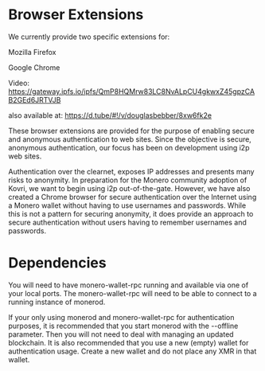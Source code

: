 # Browser Extensions
We currently provide two specific extensions for:

Mozilla Firefox

Google Chrome

Video: https://gateway.ipfs.io/ipfs/QmP8HQMrw83LC8NvALpCU4gkwxZ45gpzCAB2GEd6JRTVJB

also available at: https://d.tube/#!/v/douglasbebber/8xw6fk2e

These browser extensions are provided for the purpose of enabling secure and anonymous authentication to web sites.
Since the objective is secure, anonymous authentication, our focus has been on development using i2p web sites. 

Authentication over the clearnet, exposes IP addresses and presents many risks to anonymity. In preparation for the 
Monero community adoption of Kovri, we want to begin using i2p out-of-the-gate. However, we have also created a 
Chrome browser for secure authentication over the Internet using a Monero wallet without having to use usernames 
and passwords. While this is not a pattern for securing anonymity, it does provide an approach to secure authentication
without users having to remember usernames and passwords.

# Dependencies
You will need to have monero-wallet-rpc running and available via one of your local ports.
The monero-wallet-rpc will need to be able to connect to a running instance of monerod.

If your only using monerod and monero-wallet-rpc for authentication purposes, it is recommended that you start
monerod with the --offline parameter. Then you will not need to deal with managing an updated blockchain. It is
also recommended that you use a new (empty) wallet for authentication usage. Create a new wallet and do not place
any XMR in that wallet.
